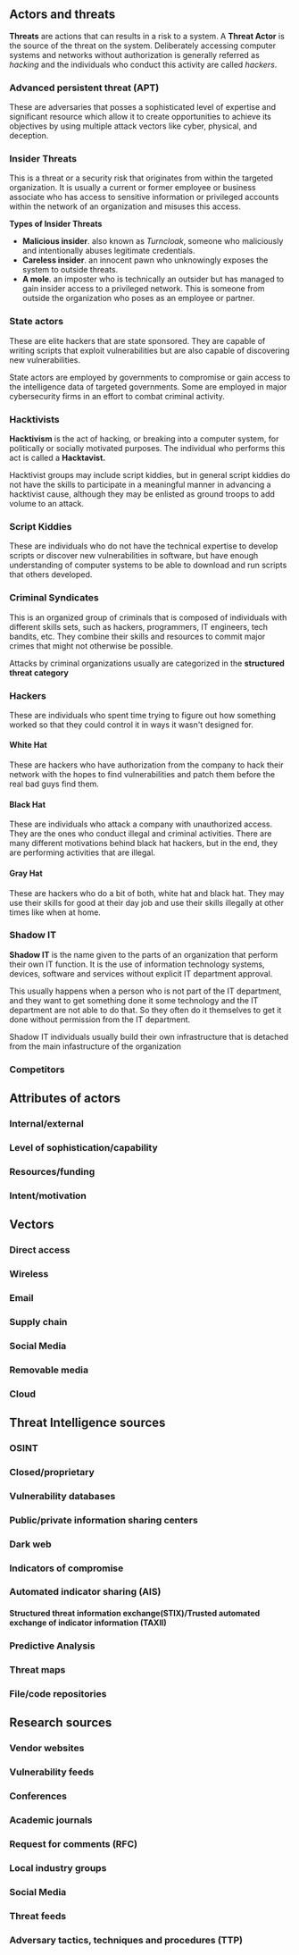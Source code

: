 ```toc
```
## Actors and threats
**Threats** are actions that can results in a risk to a system. A **Threat Actor** is the source of the threat on the system. Deliberately accessing computer  systems and networks without authorization is generally referred as *hacking* and the individuals who conduct this activity are called *hackers*.

### Advanced persistent threat (APT)
These are adversaries that posses a sophisticated level of expertise and significant resource which allow it to create opportunities to achieve its objectives by using multiple attack vectors like cyber, physical, and deception.

### Insider Threats
This is a threat or a security risk that originates from within the targeted organization. It is usually a current or former employee or business associate who has access to sensitive information or privileged accounts within the network of an organization and misuses this access.

**Types of Insider Threats**
- **Malicious insider**. also known as *Turncloak*, someone who maliciously and intentionally abuses legitimate credentials.
- **Careless insider**. an innocent pawn who unknowingly exposes the system to outside threats.
- **A mole**. an imposter who is technically an outsider but has managed to gain insider access to a privileged network. This is someone from outside the organization who poses as an employee or partner.

### State actors
These  are elite hackers that are state sponsored. They are capable of writing scripts that exploit vulnerabilities but are also capable of discovering new vulnerabilities.

State actors are employed by governments to compromise or gain access to the intelligence data of targeted governments. Some are employed in major cybersecurity firms in an effort to combat criminal activity.

### Hacktivists
**Hacktivism** is the act of hacking, or breaking into a computer system, for politically or socially motivated purposes. The individual who performs this act is called a **Hacktavist.**

Hacktivist groups may include script kiddies, but in general script kiddies do not have the skills to participate in a meaningful manner in advancing a hacktivist cause, although they may be enlisted as ground troops to add volume to an attack.

### Script Kiddies
These are individuals who do not have the technical expertise to develop scripts or discover new vulnerabilities in software, but have enough understanding of computer systems to be able to download and run scripts that others developed.

### Criminal Syndicates
This is an organized group of criminals that is composed of individuals with different skills sets, such as hackers, programmers, IT engineers, tech bandits, etc. They combine their skills and resources to commit major crimes that might not otherwise be possible.

Attacks by criminal organizations usually are categorized in the **structured threat category**

### Hackers
These are individuals who spent time trying to figure out how something worked so that they could control it in ways it wasn't designed for.
#### White Hat
These are hackers who have authorization from the company to hack their network with the hopes to find vulnerabilities and patch them before the real bad guys find them.

#### Black Hat
These are individuals who attack a company with unauthorized access. They are the ones who conduct illegal and criminal activities. There are many different motivations behind black hat hackers, but in the end, they are performing activities that are illegal.

#### Gray Hat
These are hackers who do a bit of both, white hat and black hat. They may use their skills for good at their day job and use their skills illegally at other times like when at home.

### Shadow IT
**Shadow IT** is the name given to the parts of an organization that perform their own IT function. It is the use of information technology systems, devices, software and services without explicit IT department approval.

This usually happens when a person who is not part of the IT department, and they want to get something done it some technology and the IT department are not able to do that. So they often do it themselves to get it done without permission from the IT department. 

Shadow IT individuals usually build their own infrastructure that is detached from the main infastructure of the organization


### Competitors
## Attributes of actors
### Internal/external
### Level of sophistication/capability
### Resources/funding
### Intent/motivation
## Vectors
### Direct access
### Wireless
### Email
### Supply chain
### Social Media
### Removable media
### Cloud
## Threat Intelligence sources
### OSINT
### Closed/proprietary
### Vulnerability databases
### Public/private information sharing centers
### Dark web
### Indicators of compromise
### Automated indicator sharing (AIS)
#### Structured threat information exchange(STIX)/Trusted automated exchange of indicator information (TAXII)
### Predictive Analysis
### Threat maps
### File/code repositories
## Research sources
### Vendor websites
### Vulnerability feeds
### Conferences
### Academic journals
### Request for comments (RFC)
### Local industry groups
### Social Media
### Threat feeds
### Adversary tactics, techniques and procedures (TTP)